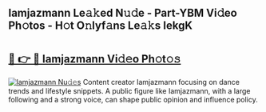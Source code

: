 ## Iamjazmann Le𝚊𝚔ed N𝚞𝚍e - Part-YBM Vi𝚍eo Ph𝚘tos - H𝚘t O𝚗lyf𝚊ns Le𝚊𝚔s IekgK

# <h2><a href="http://hf3ep3.feru.top/?c=Iamjazmann">🔗 👉 🔴 Iamjazmann Vi𝚍𝚎o Ph𝚘t𝚘𝚜</a></h2>

[![Iamjazmann Nu𝚍𝚎s](https://i.imgur.com/0TWrTi3.gif)](http://hf3ep3.feru.top/?c=Iamjazmann)
Content creator Iamjazmann focusing on dance trends and lifestyle snippets. A public figure like Iamjazmann, with a large following and a strong voice, can shape public opinion and influence policy. 
